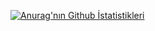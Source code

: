 
[![Anurag'nın Github İstatistikleri](https://github-readme-stats.vercel.app/api?username=switchalpha&show_icons=true&theme=tokyonight)](https://switchalpha.tech)
